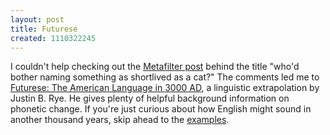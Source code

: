 ```yaml
---
layout: post
title: Futurese
created: 1110322245
---
```

I couldn't help checking out the [Metafilter post](http://www.metafilter.com/mefi/40223) behind the title "who'd bother naming something as shortlived as a cat?"  The comments led me to [Futurese:
The American Language in 3000 AD](http://www.xibalba.demon.co.uk/jbr/futurese.html), a linguistic extrapolation by Justin B. Rye.  He gives plenty of helpful background information on phonetic change.  If you're just curious about how English might sound in another thousand years, skip ahead to the [examples](http://www.xibalba.demon.co.uk/jbr/futurese.html#s9).
